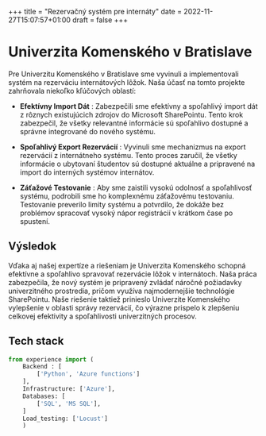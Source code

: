 +++
title = "Rezervačný systém pre internáty"
date = 2022-11-27T15:07:57+01:00
draft = false
+++

# Univerzita Komenského v Bratislave

Pre Univerzitu Komenského v Bratislave sme vyvinuli a implementovali systém na rezerváciu internátových lôžok. Naša účasť na tomto projekte zahrňovala niekoľko kľúčových oblastí:

- **Efektívny Import Dát** : Zabezpečili sme efektívny a spoľahlivý import dát z rôznych existujúcich zdrojov do Microsoft SharePointu. Tento krok zabezpečil, že všetky relevantné informácie sú spoľahlivo dostupné a správne integrované do nového systému.

- **Spoľahlivý Export Rezervácií** : Vyvinuli sme mechanizmus na export rezervácií z internátneho systému. Tento proces zaručil, že všetky informácie o ubytovaní študentov sú dostupné aktuálne a pripravené na import do interných systémov internátov.

- **Záťažové Testovanie** : Aby sme zaistili vysokú odolnosť a spoľahlivosť systému, podrobili sme ho komplexnému záťažovému testovaniu. Testovanie preverilo limity systému a potvrdilo, že dokáže bez problémov spracovať vysoký nápor registrácií v krátkom čase po spustení.

## Výsledok
Vďaka aj našej expertíze a riešeniam je Univerzita Komenského schopná efektívne a spoľahlivo spravovať rezervácie lôžok v internátoch. Naša práca zabezpečila, že nový systém je pripravený zvládať náročné požiadavky univerzitného prostredia, pričom využíva najmodernejšie technológie SharePointu. Naše riešenie taktiež prinieslo Univerzite Komenského vylepšenie v oblasti správy rezervácií, čo výrazne prispelo k zlepšeniu celkovej efektivity a spoľahlivosti univerzitných procesov. 

## Tech stack


```python
from experience import (
    Backend : [
        ['Python', 'Azure functions']
    ],
    Infrastructure: ['Azure'],
    Databases: [
        ['SQL', 'MS SQL'],
    ]
    Load_testing: ['Locust']
    )

```